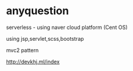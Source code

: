 # anyquestion

serverless - using naver cloud platform (Cent OS)

using jsp,servlet,scss,bootstrap

mvc2 pattern

http://devkhj.ml/index
